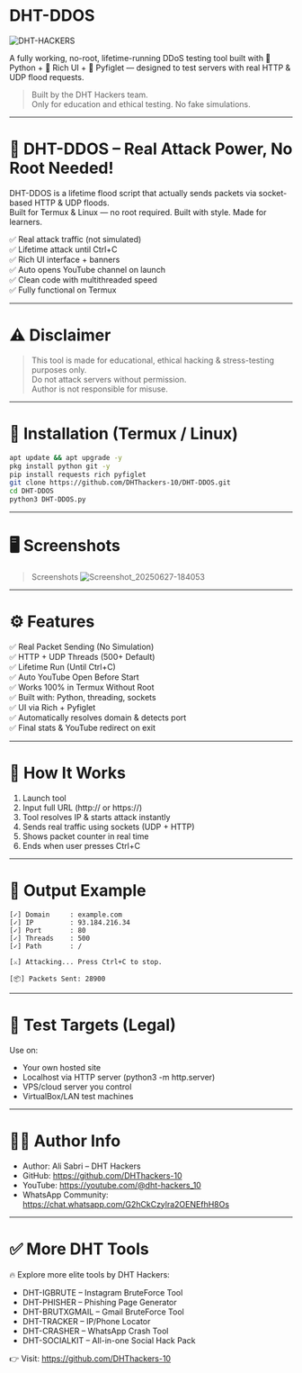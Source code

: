 # DHT-DDOS

![DHT-HACKERS](https://img.shields.io/badge/DHT-HACKERS-magenta?style=for-the-badge)

A fully working, no-root, lifetime-running DDoS testing tool built with 🐍 Python + 💠 Rich UI + 🎨 Pyfiglet — designed to test servers with real HTTP & UDP flood requests.

> Built by the DHT Hackers team.  
> Only for education and ethical testing. No fake simulations.

---

# 🎯 DHT-DDOS – Real Attack Power, No Root Needed!

DHT-DDOS is a lifetime flood script that actually sends packets via socket-based HTTP & UDP floods.  
Built for Termux & Linux — no root required. Built with style. Made for learners.

✅ Real attack traffic (not simulated)  
✅ Lifetime attack until Ctrl+C  
✅ Rich UI interface + banners  
✅ Auto opens YouTube channel on launch  
✅ Clean code with multithreaded speed  
✅ Fully functional on Termux

---

# ⚠️ Disclaimer

> This tool is made for educational, ethical hacking & stress-testing purposes only.  
> Do not attack servers without permission.  
> Author is not responsible for misuse.

---

# 🚀 Installation (Termux / Linux)

```bash
apt update && apt upgrade -y
pkg install python git -y
pip install requests rich pyfiglet
git clone https://github.com/DHThackers-10/DHT-DDOS.git
cd DHT-DDOS
python3 DHT-DDOS.py
```

---

# 🖥️ Screenshots

> Screenshots
![Screenshot_20250627-184053](https://github.com/user-attachments/assets/c47e6c40-d094-4488-b2b8-92cdffbea4c3)

---

# ⚙️ Features

✅ Real Packet Sending (No Simulation)  
✅ HTTP + UDP Threads (500+ Default)  
✅ Lifetime Run (Until Ctrl+C)  
✅ Auto YouTube Open Before Start  
✅ Works 100% in Termux Without Root  
✅ Built with: Python, threading, sockets  
✅ UI via Rich + Pyfiglet  
✅ Automatically resolves domain & detects port  
✅ Final stats & YouTube redirect on exit

---

# 🔧 How It Works

1. Launch tool
2. Input full URL (http:// or https://)
3. Tool resolves IP & starts attack instantly
4. Sends real traffic using sockets (UDP + HTTP)
5. Shows packet counter in real time
6. Ends when user presses Ctrl+C

---

# 📂 Output Example

```
[✓] Domain     : example.com
[✓] IP         : 93.184.216.34
[✓] Port       : 80
[✓] Threads    : 500
[✓] Path       : /

[⚔️] Attacking... Press Ctrl+C to stop.

[📦] Packets Sent: 28900
```

---

# 🧪 Test Targets (Legal)

Use on:

- Your own hosted site
- Localhost via HTTP server (python3 -m http.server)
- VPS/cloud server you control
- VirtualBox/LAN test machines

---

# 👨‍💻 Author Info

- Author: Ali Sabri – DHT Hackers  
- GitHub: https://github.com/DHThackers-10  
- YouTube: https://youtube.com/@dht-hackers_10  
- WhatsApp Community: https://chat.whatsapp.com/G2hCkCzylra2OENEfhH8Os

---

# ✅ More DHT Tools

🔥 Explore more elite tools by DHT Hackers:

- DHT-IGBRUTE – Instagram BruteForce Tool  
- DHT-PHISHER – Phishing Page Generator  
- DHT-BRUTXGMAIL – Gmail BruteForce Tool  
- DHT-TRACKER – IP/Phone Locator  
- DHT-CRASHER – WhatsApp Crash Tool  
- DHT-SOCIALKIT – All-in-one Social Hack Pack  

👉 Visit: https://github.com/DHThackers-10
